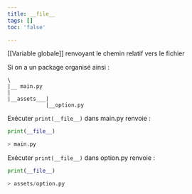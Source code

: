 ```yaml
---
title: __file__
tags: []
toc: 'false'

---
```

[[Variable globale]] renvoyant le chemin  relatif vers le fichier

Si on a un package organisé ainsi :

`````
\
|__ main.py
|
|__assets___|
   			|__option.py
`````

Exécuter `print(__file__)` dans main.py renvoie :

```python
print(__file__)

> main.py
`````

Exécuter `print(__file__)` dans option.py renvoie :

```python
print(__file__)

> assets/option.py
`````
